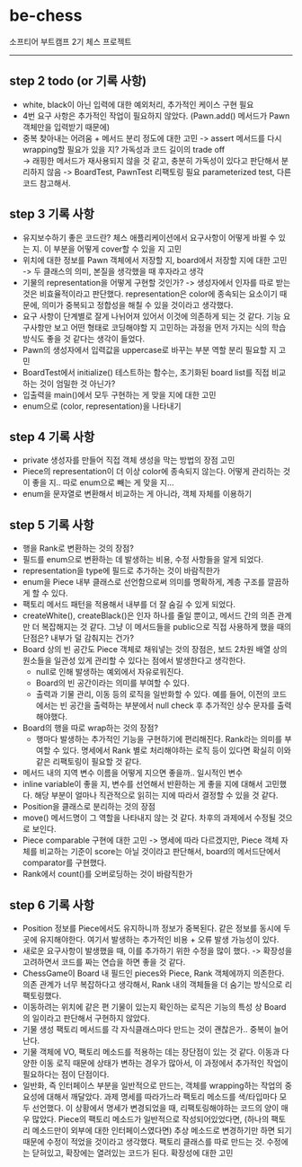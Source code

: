 # be-chess
소프티어 부트캠프 2기 체스 프로젝트

---

## step 2 todo (or 기록 사항)
- white, black이 아닌 입력에 대한 예외처리, 추가적인 케이스 구현 필요
- 4번 요구 사항은 추가적인 작업이 필요하지 않았다. (Pawn.add() 메서드가 Pawn 객체만을 입력받기 때문에)
- 중복 찾아내는 어려움 + 메서드 분리 정도에 대한 고민 -> assert 메서드를 다시 wrapping할 필요가 있을 지? 가독성과 코드 길이의 trade off <br> -> 래핑한 메서드가 재사용되지 않을 것 같고, 충분히 가독성이 있다고 판단해서 분리하지 않음
-> BoardTest, PawnTest 리팩토링 필요 parameterized test, 다른 코드 참고해서. 

## step 3 기록 사항   

- 유지보수하기 좋은 코드란? 체스 애플리케이션에서 요구사항이 어떻게 바뀔 수 있는 지. 이 부분을 어떻게 cover할 수 있을 지 고민
- 위치에 대한 정보를 Pawn 객체에서 저장할 지, board에서 저장할 지에 대한 고민 -> 두 클래스의 의미, 본질을 생각했을 때 후자라고 생각
- 기물의 representation을 어떻게 구현할 것인가? -> 생성자에서 인자를 따로 받는 것은 비효율적이라고 판단했다. representation은 color에 종속되는 요소이기 때문에, 의미가 중복되고 정합성을 해칠 수 있을 것이라고 생각했다.
- 요구 사항이 단계별로 잘게 나뉘어져 있어서 이것에 의존하게 되는 것 같다. 기능 요구사항만 보고 어떤 형태로 코딩해야할 지 고민하는 과정을 먼저 가지는 식의 학습 방식도 좋을 것 같다는 생각이 들었다.
- Pawn의 생성자에서 입력값을 uppercase로 바꾸는 부분 역할 분리 필요할 지 고민 <br>
- BoardTest에서 initialize() 테스트하는 함수는, 초기화된 board list를 직접 비교하는 것이 엄밀한 것 아닌가?
- 입출력을 main()에서 모두 구현하는 게 맞을 지에 대한 고민
- enum으로 (color, representation)을 나타내기

## step 4 기록 사항
- private 생성자를 만들어 직접 객체 생성을 막는 방법의 장점 고민
- Piece의 representation이 더 이상 color에 종속되지 않는다. 어떻게 관리하는 것이 좋을 지.. 따로 enum으로 빼는 게 맞을 지...
- enum을 문자열로 변환해서 비교하는 게 아니라, 객체 자체를 이용하기

## step 5 기록 사항
- 행을 Rank로 변환하는 것의 장점?
- 필드를 enum으로 변환하는 데 발생하는 비용, 수정 사항들을 알게 되었다.
- representation을 type에 필드로 추가하는 것이 바람직한가
- enum을 Piece 내부 클래스로 선언함으로써 의미를 명확하게, 계층 구조를 깔끔하게 할 수 있다.
- 팩토리 메서드 패턴을 적용해서 내부를 더 잘 숨길 수 있게 되었다. 
- createWhite(), createBlack()은 인자 하나를 줄일 뿐이고, 메서드 간의 의존 관계만 더 복잡해지는 것 같다. 그냥 이 메서드들을 public으로 직접 사용하게 했을 때의 단점은? 내부가 덜 감춰지는 건가?
- Board 상의 빈 공간도 Piece 객체로 채워넣는 것의 장점은, 보드 2차원 배열 상의 원소들을 일관성 있게 관리할 수 있다는 점에서 발생한다고 생각한다.
  - null로 인해 발생하는 예외에서 자유로워진다.
  - Board의 빈 공간이라는 의미를 부여할 수 있다.
  - 출력과 기물 관리, 이동 등의 로직을 일반화할 수 있다. 예를 들어, 이전의 코드에서는 빈 공간을 출력하는 부분에서 null check 후 추가적인 상수 문자를 출력해야했다.
- Board의 행을 따로 wrap하는 것의 장점?
  - 행마다 발생하는 추가적인 기능을 구현하기에 편리해진다. Rank라는 의미를 부여할 수 있다. 명세에서 Rank 별로 처리해야하는 로직 등이 있다면 확실히 이와 같은 리팩토링이 필요할 것 같다. 
- 메서드 내의 지역 변수 이름을 어떻게 지으면 좋을까.. 일시적인 변수
- inline variable이 좋을 지, 변수를 선언해서 반환하는 게 좋을 지에 대해서 고민했다. 해당 부분이 얼마나 직관적으로 읽히는 지에 따라서 결정할 수 있을 것 같다.
- Position을 클래스로 분리하는 것의 장점
- move() 메서드명이 그 역할을 나타내지 않는 것 같다. 차후의 과제에서 수정될 것으로 보인다.
- Piece comparable 구현에 대한 고민 -> 명세에 따라 다르겠지만, Piece 객체 자체를 비교하는 기준이 score는 아닐 것이라고 판단해서, board의 메서드단에서 comparator를 구현했다.
- Rank에서 count()를 오버로딩하는 것이 바람직한가

## step 6 기록 사항
- Position 정보를 Piece에서도 유지하니까 정보가 중복된다. 같은 정보를 동시에 두 곳에 유지해야한다. 여기서 발생하는 추가적인 비용 + 오류 발생 가능성이 있다. 
- 새로운 요구사항이 발생했을 때, 이를 추가하기 위한 수정을 많이 했다. -> 확장성을 고려하면서 코드를 짜는 연습을 하면 좋을 것 같다.
- ChessGame이 Board 내 필드인 pieces와 Piece, Rank 객체에까지 의존한다. 의존 관계가 너무 복잡하다고 생각해서, Rank 내의 객체들을 더 숨기는 방식으로 리팩토링했다.
- 이동하려는 위치에 같은 편 기물이 있는지 확인하는 로직은 기능의 특성 상 Board의 일이라고 판단해서 구현하지 않았다.
- 기물 생성 팩토리 메서드를 각 자식클래스마다 만드는 것이 괜찮은가.. 중복이 늘어난다.
- 기물 객체에 VO, 팩토리 메소드를 적용하는 데는 장단점이 있는 것 같다. 이동과 다양한 이동 로직 때문에 상태가 변하는 경우가 많아서, 이 과정에서 추가적인 작업이 필요하다는 점이 단점이다.
- 일반화, 즉 인터페이스 부분을 일반적으로 만드는, 객체를 wrapping하는 작업의 중요성에 대해서 깨달았다. 과제 명세를 따라가느라 팩토리 메소드를 색/타입마다 모두 선언했다. 이 상황에서 명세가 변경되었을 때, 리팩토링해야하는 코드의 양이 매우 많았다.
Piece의 팩토리 메소드가 일반적으로 작성되어있었다면, (하나의 팩토리 메소드만이 외부에 대한 인터페이스였다면) 추상 메소드로 변경하기만 하면 되기 때문에 수정이 적었을 것이라고 생각했다. 팩토리 클래스를 따로 만드는 것. 수정에는 닫혀있고, 확장에는 열려있는 코드가 된다.
확장성에 대한 고민 

